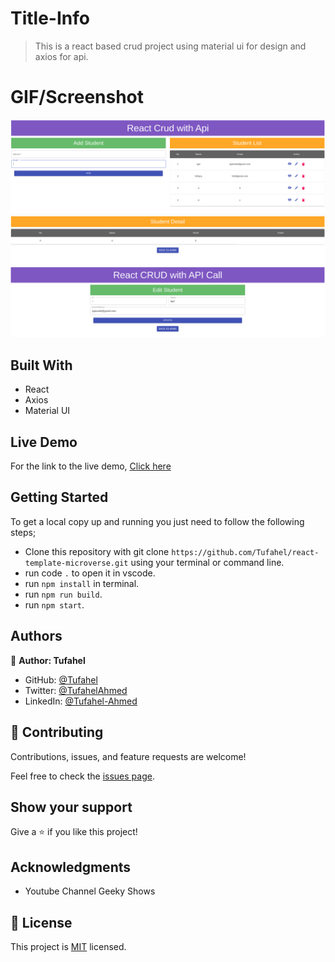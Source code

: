 # Title-Info
> This is a react based crud project using material ui for design and axios for api.

# GIF/Screenshot
![](pic1.png)
![](pic2.png)
![](pic3.png)

## Built With
- React
- Axios
- Material UI

## Live Demo
For the link to the live demo, [Click here](https://lively-scone-befd78.netlify.app/)

## Getting Started
To get a local copy up and running you just need to follow the following steps;
- Clone this repository with
git clone `https://github.com/Tufahel/react-template-microverse.git` using your terminal or command line.
- run code `.` to open it in vscode.
- run `npm install` in terminal.
- run `npm run build`.
- run `npm start`.

## Authors

👤 **Author: Tufahel**

- GitHub: [@Tufahel](https://github.com/Tufahel)
- Twitter: [@TufahelAhmed](https://twitter.com/TufahelAhmed)
- LinkedIn: [@Tufahel-Ahmed](https://www.linkedin.com/in/tufahel-ahmed/)

## 🤝 Contributing

Contributions, issues, and feature requests are welcome!

Feel free to check the [issues page](../../issues/).

## Show your support

Give a ⭐️ if you like this project!

## Acknowledgments

- Youtube Channel Geeky Shows

## 📝 License

This project is [MIT](./MIT.md) licensed.
